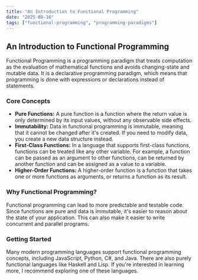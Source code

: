 ```yaml
---
title: "An Introduction to Functional Programming"
date: "2025-08-16"
tags: ["functional-programming", "programming-paradigms"]
---
```


## An Introduction to Functional Programming

Functional Programming is a programming paradigm that treats computation as the evaluation of mathematical functions and avoids changing-state and mutable data. It is a declarative programming paradigm, which means that programming is done with expressions or declarations instead of statements.

### Core Concepts

*   **Pure Functions:** A pure function is a function where the return value is only determined by its input values, without any observable side effects.
*   **Immutability:** Data in functional programming is immutable, meaning that it cannot be changed after it's created. If you need to modify data, you create a new data structure instead.
*   **First-Class Functions:** In a language that supports first-class functions, functions can be treated like any other variable. For example, a function can be passed as an argument to other functions, can be returned by another function and can be assigned as a value to a variable.
*   **Higher-Order Functions:** A higher-order function is a function that takes one or more functions as arguments, or returns a function as its result.

### Why Functional Programming?

Functional programming can lead to more predictable and testable code. Since functions are pure and data is immutable, it's easier to reason about the state of your application. This can also make it easier to write concurrent and parallel programs.

### Getting Started

Many modern programming languages support functional programming concepts, including JavaScript, Python, C#, and Java. There are also purely functional languages like Haskell and Lisp. If you're interested in learning more, I recommend exploring one of these languages.
